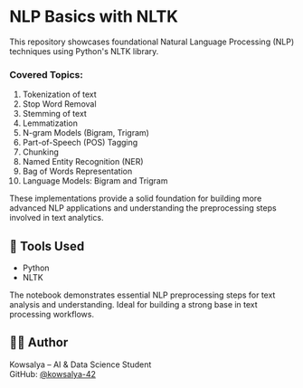 # NLP Basics with NLTK

This repository showcases foundational Natural Language Processing (NLP) techniques using Python's NLTK library.

### Covered Topics:
1. Tokenization of text  
2. Stop Word Removal  
3. Stemming of text  
4. Lemmatization  
5. N-gram Models (Bigram, Trigram)  
6. Part-of-Speech (POS) Tagging  
7. Chunking  
8. Named Entity Recognition (NER)  
9. Bag of Words Representation  
10. Language Models: Bigram and Trigram  

These implementations provide a solid foundation for building more advanced NLP applications and understanding the preprocessing steps involved in text analytics.


## 🔧 Tools Used

- Python
- NLTK

The notebook demonstrates essential NLP preprocessing steps for text analysis and understanding. Ideal for building a strong base in text processing workflows.


## 👩‍💻 Author

Kowsalya – AI & Data Science Student  
GitHub: [@kowsalya-42](https://github.com/kowsalya-42)
